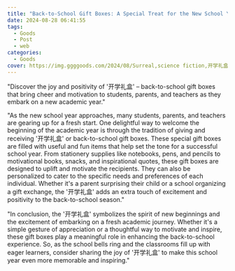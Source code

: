 ```yaml
---
title: "Back-to-School Gift Boxes: A Special Treat for the New School Year"
date: 2024-08-28 06:41:55
tags:
  - Goods
  - Post
  - web
categories:
  - Goods
cover: https://img.ggggoods.com/2024/08/Surreal,science fiction,开学礼盒,Back to school gift box,technology,tech,diagrams,renderings,colors_20240830_00001_.png
---
```


"Discover the joy and positivity of '开学礼盒' – back-to-school gift boxes that bring cheer and motivation to students, parents, and teachers as they embark on a new academic year."

"As the new school year approaches, many students, parents, and teachers are gearing up for a fresh start. One delightful way to welcome the beginning of the academic year is through the tradition of giving and receiving '开学礼盒' or back-to-school gift boxes. These special gift boxes are filled with useful and fun items that help set the tone for a successful school year. From stationery supplies like notebooks, pens, and pencils to motivational books, snacks, and inspirational quotes, these gift boxes are designed to uplift and motivate the recipients. They can also be personalized to cater to the specific needs and preferences of each individual. Whether it's a parent surprising their child or a school organizing a gift exchange, the '开学礼盒' adds an extra touch of excitement and positivity to the back-to-school season."

"In conclusion, the '开学礼盒' symbolizes the spirit of new beginnings and the excitement of embarking on a fresh academic journey. Whether it's a simple gesture of appreciation or a thoughtful way to motivate and inspire, these gift boxes play a meaningful role in enhancing the back-to-school experience. So, as the school bells ring and the classrooms fill up with eager learners, consider sharing the joy of '开学礼盒' to make this school year even more memorable and inspiring."
